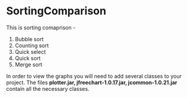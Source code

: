# SortingComparison

This is sorting comaprison - 

1. Bubble sort 
2. Counting sort 
3. Quick select 
4. Quick sort 
5. Merge sort 


In order to view the graphs you will need to add several classes to your project. The
files **plotter.jar, jfreechart-1.0.17.jar, jcommon-1.0.21.jar** contain all the necessary classes.



